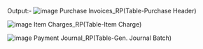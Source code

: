 Output:-
![image](https://github.com/user-attachments/assets/fe37f3f8-c4bd-4a33-a3f2-56d12652ee24)
Purchase Invoices_RP(Table-Purchase Header)

![image](https://github.com/user-attachments/assets/c6e1a636-4fef-450e-ac47-7cd53272d88c)
Item Charges_RP(Table-Item Charge)

![image](https://github.com/user-attachments/assets/9af05308-50a7-482b-bd1e-1dd4fa0ba8a6)
Payment Journal_RP(Table-Gen. Journal Batch)
